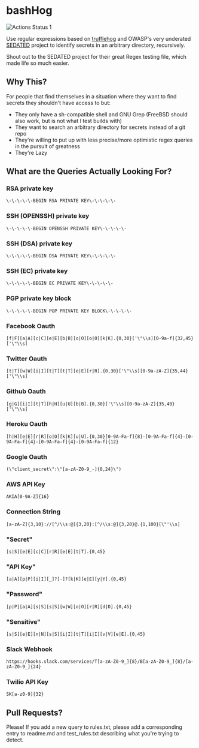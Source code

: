 # bashHog
![Actions Status 1](https://github.com/jackenders/bashhog/workflows/RegEx%20Returning%20Results/badge.svg)

Use regular expressions based on [trufflehog](https://github.com/dxa4481/truffleHog) and OWASP's very underated [SEDATED](https://github.com/OWASP/SEDATED) project to identify secrets in an arbitrary directory, recursively.

Shout out to the SEDATED project for their great Regex testing file, which made life so much easier.

## Why This?
For people that find themselves in a situation where they want to find secrets they shouldn't have access to but:
- They only have a sh-compatible shell and GNU Grep (FreeBSD should also work, but is not what I test builds with)
- They want to search an arbitrary directory for secrets instead of a git repo
- They're willing to put up with less precise/more optimistic regex queries in the pursuit of greatness
- They're Lazy

## What are the Queries Actually Looking For?
### RSA private key
`\-\-\-\-\-BEGIN RSA PRIVATE KEY\-\-\-\-\-`

### SSH (OPENSSH) private key
`\-\-\-\-\-BEGIN OPENSSH PRIVATE KEY\-\-\-\-\-`

### SSH (DSA) private key
`\-\-\-\-\-BEGIN DSA PRIVATE KEY\-\-\-\-\-`

### SSH (EC) private key
`\-\-\-\-\-BEGIN EC PRIVATE KEY\-\-\-\-\-`

### PGP private key block
`\-\-\-\-\-BEGIN PGP PRIVATE KEY BLOCK\-\-\-\-\-`

### Facebook Oauth
`[f|F][a|A][c|C][e|E][b|B][o|O][o|O][k|K].{0,30}['\"\\s][0-9a-f]{32,45}['\"\\s]`

### Twitter Oauth
`[t|T][w|W][i|I][t|T][t|T][e|E][r|R].{0,30}['\"\\s][0-9a-zA-Z]{35,44}['\"\\s]`

### Github Oauth
`[g|G][i|I][t|T][h|H][u|U][b|B].{0,30}['\"\\s][0-9a-zA-Z]{35,40}['\"\\s]`

### Heroku Oauth
`[h|H][e|E][r|R][o|O][k|K][u|U].{0,30}[0-9A-Fa-f]{8}-[0-9A-Fa-f]{4}-[0-9A-Fa-f]{4}-[0-9A-Fa-f]{4}-[0-9A-Fa-f]{12}`

### Google Oauth
`(\"client_secret\":\"[a-zA-Z0-9_-]{0,24}\")`

### AWS API Key
`AKIA[0-9A-Z]{16}`

### Connection String
`[a-zA-Z]{3,10}://[^/\\s:@]{3,20}:[^/\\s:@]{3,20}@.{1,100}[\"'\\s]`

### "Secret"
`[s|S][e|E][c|C][r|R][e|E][t|T].{0,45}`

### "API Key"
`[a|A][p|P][i|I][_]?[-]?[k|K][e|E][y|Y].{0,45}`

### "Password"
`[p|P][a|A][s|S][s|S][w|W][o|O][r|R][d|D].{0,45}`

### "Sensitive"
`[s|S][e|E][n|N][s|S][i|I][t|T][i|I][v|V][e|E].{0,45}`

### Slack Webhook
`https://hooks.slack.com/services/T[a-zA-Z0-9_]{8}/B[a-zA-Z0-9_]{8}/[a-zA-Z0-9_]{24}`

### Twilio API Key
`SK[a-z0-9]{32}`

## Pull Requests?
Please! If you add a new query to rules.txt, please add a corresponding entry to readme.md and test_rules.txt describing what you're trying to detect.
